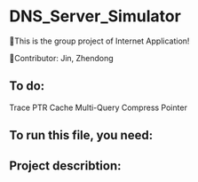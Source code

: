 # DNS_Server_Simulator
🎯This is the group project of Internet Application!  

🎉Contributor: Jin, Zhendong  

## To do:
  Trace 
  PTR 
  Cache 
  Multi-Query 
  Compress Pointer
## To run this file, you need:

## Project describtion:

